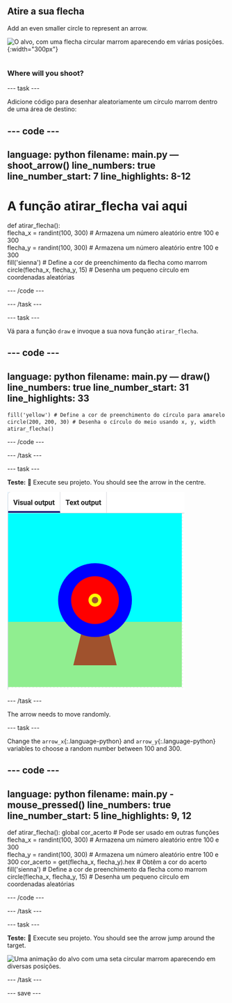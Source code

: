 ## Atire a sua flecha

<div style="display: flex; flex-wrap: wrap">
<div style="flex-basis: 200px; flex-grow: 1; margin-right: 15px;">
Add an even smaller circle to represent an arrow.
</div>
<div>

![O alvo, com uma flecha circular marrom aparecendo em várias posições.](images/fire_arrow.gif){:width="300px"}

</div>
</div>

### Where will you shoot?

--- task ---

Adicione código para desenhar aleatoriamente um círculo marrom dentro de uma área de destino:

--- code ---
---
language: python filename: main.py — shoot_arrow() line_numbers: true line_number_start: 7
line_highlights: 8-12
---
# A função atirar_flecha vai aqui
def atirar_flecha():   
flecha_x = randint(100, 300) # Armazena um número aleatório entre 100 e 300    
flecha_y = randint(100, 300) # Armazena um número aleatório entre 100 e 300    
fill('sienna') # Define a cor de preenchimento da flecha como marrom   
circle(flecha_x, flecha_y, 15) # Desenha um pequeno círculo em coordenadas aleatórias

--- /code ---

--- /task ---

--- task ---

Vá para a função `draw` e invoque a sua nova função `atirar_flecha`.

--- code ---
---
language: python filename: main.py — draw() line_numbers: true line_number_start: 31
line_highlights: 33
---

    fill('yellow') # Define a cor de preenchimento do círculo para amarelo      
    circle(200, 200, 30) # Desenha o círculo do meio usando x, y, width
    atirar_flecha()

--- /code ---

--- /task ---

--- task ---

**Teste:** 🔄 Execute seu projeto. You should see the arrow in the centre.

![a brown arrow circle in the centre of the target](images/arrow-centre.png)


--- /task ---

The arrow needs to move randomly.


--- task ---

Change the `arrow_x`{:.language-python} and `arrow_y`{:.language-python} variables to choose a random number between 100 and 300.

--- code ---
---
language: python filename: main.py - mouse_pressed() line_numbers: true line_number_start: 5
line_highlights: 9, 12
---
def atirar_flecha(): global cor_acerto # Pode ser usado em outras funções  
flecha_x = randint(100, 300) # Armazena um número aleatório entre 100 e 300    
flecha_y = randint(100, 300) # Armazena um número aleatório entre 100 e 300 cor_acerto = get(flecha_x, flecha_y).hex # Obtêm a cor do acerto     
fill('sienna') # Define a cor de preenchimento da flecha como marrom   
circle(flecha_x, flecha_y, 15) # Desenha um pequeno círculo em coordenadas aleatórias

--- /code ---

--- /task ---


--- task ---


**Teste:** 🔄 Execute seu projeto. You should see the arrow jump around the target.

![Uma animação do alvo com uma seta circular marrom aparecendo em diversas posições.](images/fire_arrow.gif)

--- /task ---

--- save ---
